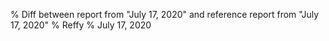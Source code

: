 % Diff between report from "July 17, 2020" and reference report from "July 17, 2020"
% Reffy
% July 17, 2020

